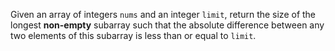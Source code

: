 Given an array of integers `nums` and an integer `limit`, return the size of the longest **non-empty** subarray such that the absolute difference between any two elements of this subarray is less than or equal to `limit`.